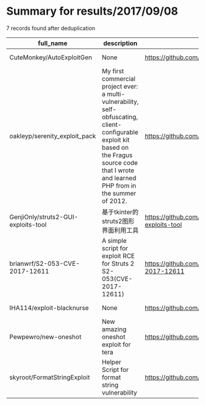 
# Summary for results/2017/09/08
    
7 records found after deduplication

| full_name | description | html_url | matched_list | matched_count | pushed_at | size | stargazers_count | language | forks_count |
|-------------------------------------|-----------------------------------------------------------------------------------------------------------------------------------------------------------------------------------------------------|--------------------------------------------------------|-----------------------------|-----------------|---------------------------|--------|--------------------|------------|---------------|
| CuteMonkey/AutoExploitGen | None | https://github.com/CuteMonkey/AutoExploitGen | ['exploit'] | 1 | 2017-09-08 03:45:43+00:00 | 13 | 0 | C++ | 0 |
| oakleyp/serenity_exploit_pack | My first commercial project ever: a multi-vulnerability, self-obfuscating, client-configurable exploit kit based on the Fragus source code that I wrote and learned PHP from in the summer of 2012. | https://github.com/oakleyp/serenity_exploit_pack | ['exploit'] | 1 | 2017-09-08 18:09:54+00:00 | 656 | 2 | PHP | 2 |
| GenjiOnly/struts2-GUI-exploits-tool | 基于tkinter的struts2图形界面利用工具 | https://github.com/GenjiOnly/struts2-GUI-exploits-tool | ['exploit'] | 1 | 2017-09-08 08:46:31+00:00 | 111 | 1 | Python | 2 |
| brianwrf/S2-053-CVE-2017-12611 | A simple script for exploit RCE for Struts 2 S2-053(CVE-2017-12611) | https://github.com/brianwrf/S2-053-CVE-2017-12611 | ['cve-2', 'exploit', 'rce'] | 3 | 2017-09-08 11:59:20+00:00 | 4 | 38 | Python | 24 |
| IHA114/exploit-blacknurse | None | https://github.com/IHA114/exploit-blacknurse | ['exploit'] | 1 | 2017-09-08 12:35:29+00:00 | 22 | 1 | C | 3 |
| Pewpewro/new-oneshot | New amazing oneshot exploit for tera | https://github.com/Pewpewro/new-oneshot | ['exploit'] | 1 | 2017-09-08 10:58:06+00:00 | 21 | 1 | | 0 |
| skyroot/FormatStringExploit | Helper Script for format string vulnerability | https://github.com/skyroot/FormatStringExploit | ['exploit'] | 1 | 2017-09-08 07:51:53+00:00 | 20 | 0 | Python | 0 |
